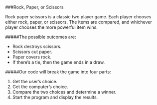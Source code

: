 ###Rock, Paper, or Scissors

Rock paper scissors is a classic two player game. Each player chooses either rock, paper, or scissors. The items are compared, and whichever player chooses the more powerful item wins.

#####The possible outcomes are:

<ul>
    <li>Rock destroys scissors.</li>
    <li>Scissors cut paper.</li>
    <li>Paper covers rock.</li>
    <li>If there’s a tie, then the game ends in a draw.</li>
</ul>

#####Our code will break the game into four parts:

<ol>
<li>Get the user’s choice.</li>
<li>Get the computer’s choice.</li>
<li>Compare the two choices and determine a winner.</li>
<li>Start the program and display the results.</li>
</ol>
